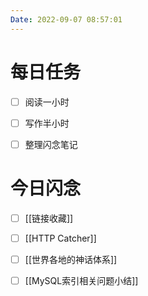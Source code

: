 ```yaml
---
Date: 2022-09-07 08:57:01
---
```


# 每日任务
- [ ] 阅读一小时
- [ ] 写作半小时
- [ ] 整理闪念笔记


# 今日闪念
- [ ] [[链接收藏]]
- [ ] [[HTTP Catcher]]
- [ ] [[世界各地的神话体系]]
- [ ] [[MySQL索引相关问题小结]]



